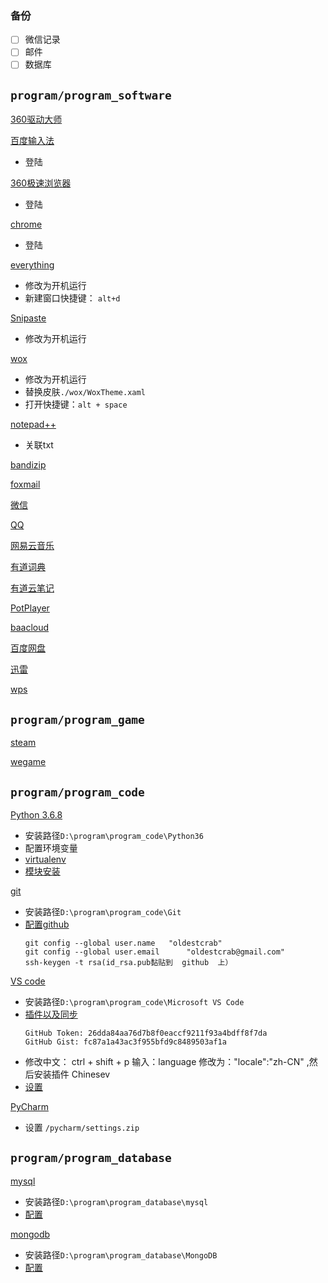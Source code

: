 
### 备份
- [ ] 微信记录
- [ ] 邮件
- [ ] 数据库

## `program/program_software`
[360驱动大师](http://www.360.cn/qudongdashi/)

[百度输入法](https://shurufa.baidu.com)
- 登陆


[360极速浏览器](https://browser.360.cn/ee/)
- 登陆


[chrome](https://www.google.cn/intl/zh-CN/chrome/)
- 登陆

[everything](http://www.voidtools.com/downloads/)
- 修改为开机运行
- 新建窗口快捷键： `alt+d`


[Snipaste](https://zh.snipaste.com/index.html)
- 修改为开机运行


[wox](https://github.com/Wox-launcher/Wox/releases)
- 修改为开机运行
- 替换皮肤`./wox/WoxTheme.xaml`
- 打开快捷键：`alt + space`


[notepad++](https://notepad-plus-plus.org)
- 关联txt


[bandizip](https://www.bandisoft.com/bandizip/)

[foxmail](https://www.foxmail.com)

[微信](https://pc.weixin.qq.com)

[QQ](https://office.qq.com)

[网易云音乐](https://music.163.com)

[有道词典](http://cidian.youdao.com)

[有道云笔记](http://note.youdao.com)

[PotPlayer](https://daumpotplayer.com/download/)

[baacloud](https://www.baacloud37.com/shiyong.php)

[百度网盘](http://pan.baidu.com/download)

[迅雷](https://www.xunlei.com)

[wps](https://www.wps.cn)

## `program/program_game`
[steam](https://store.steampowered.com)

[wegame](https://www.wegame.com.cn)

## `program/program_code`
[Python 3.6.8](https://www.python.org/downloads/windows/)
- 安装路径`D:\program\program_code\Python36`
- 配置环境变量
- [virtualenv](/python/example/virtualenv_基础和virtualenvwrapper.md)
- [模块安装](/python/example/模块安装.md)


[git](https://git-scm.com/downloads)
- 安装路径`D:\program\program_code\Git`
- [配置github](/git/github基础.md)
    ```git
    git config --global user.name   "oldestcrab"
    git config --global user.email      "oldestcrab@gmail.com"
    ssh-keygen -t rsa(id_rsa.pub黏贴到  github  上）
    ```

[VS code](https://code.visualstudio.com/)
- 安装路径`D:\program\program_code\Microsoft VS Code`
-  [插件以及同步](/vscode/插件及其错误.md)
    ```
    GitHub Token: 26dda84aa76d7b8f0eaccf9211f93a4bdff8f7da
    GitHub Gist: fc87a1a43ac3f955bfd9c8489503af1a
    ```
- 修改中文： ctrl + shift + p 输入：language 修改为："locale":"zh-CN" ,然后安装插件 Chinesev
-  [设置](/vscode/vscode_settings.json)

[PyCharm](http://www.jetbrains.com/pycharm/)
-  设置 `/pycharm/settings.zip`

## `program/program_database`

[mysql](https://dev.mysql.com/downloads/mysql/)
- 安装路径`D:\program\program_database\mysql`
- [配置](/sql/mysql/mysql_安装及问题.md)

[mongodb](https://www.mongodb.com/download-center/community)
- 安装路径`D:\program\program_database\MongoDB`
- [配置](/sql/mongodb/mongodb_安装及问题.md)